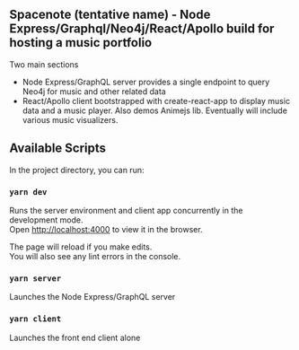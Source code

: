 ## Spacenote (tentative name) - Node Express/Graphql/Neo4j/React/Apollo build for hosting a music portfolio

Two main sections

* Node Express/GraphQL server provides a single endpoint to query Neo4j for music and other related data 
* React/Apollo client bootstrapped with create-react-app to display music data and a music player.  Also demos Animejs lib. Eventually will include various music visualizers.




## Available Scripts

In the project directory, you can run:

### `yarn dev`

Runs the server environment and client app concurrently in the development mode.<br>
Open [http://localhost:4000](http://localhost:4000) to view it in the browser.

The page will reload if you make edits.<br>
You will also see any lint errors in the console.

### `yarn server`

Launches the Node Express/GraphQL server

### `yarn client`

Launches the front end client alone